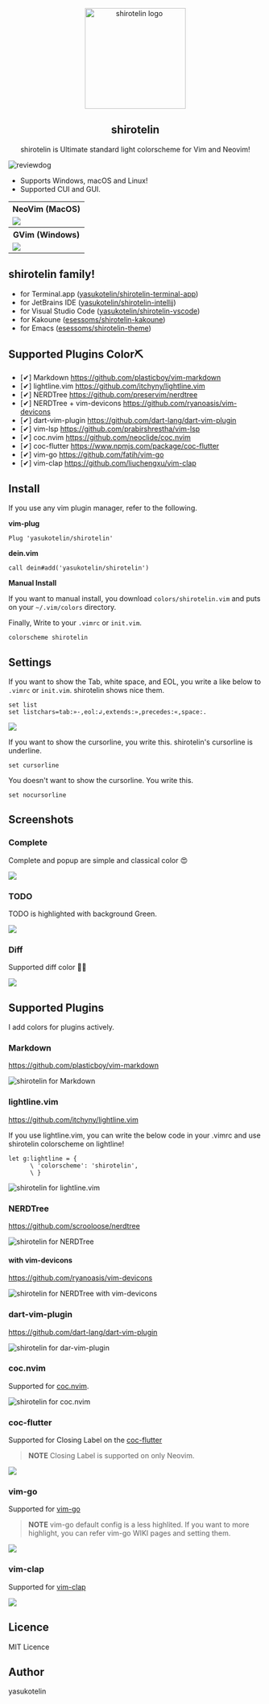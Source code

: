 <p align="center">
    <img alt="shirotelin logo" src="./images/shirotelin.png" height="200" />
    <h2 align="center">shirotelin</h2>
    <p align="center">shirotelin is Ultimate standard light colorscheme for Vim and Neovim!</p>
</p>

![reviewdog](https://github.com/yasukotelin/shirotelin/workflows/reviewdog/badge.svg)

- Supports Windows, macOS and Linux!
- Supported CUI and GUI.

<table>
    <tr>
        <th>NeoVim (MacOS)</th>
    </tr>
    <tr>
        <td><img src="images/shirotelin-macos.png"></td>
    </tr>
    <tr>
        <th>GVim (Windows)</th>
    </tr>
    <tr>
        <td><img src="images/shirotelin-windows-gvim.png"></td>
    </tr>
</table>

## shirotelin family!

- for Terminal.app ([yasukotelin/shirotelin-terminal-app](https://github.com/yasukotelin/shirotelin-terminal-app))
- for JetBrains IDE ([yasukotelin/shirotelin-intellij](https://github.com/yasukotelin/shirotelin-intellij))
- for Visual Studio Code ([yasukotelin/shirotelin-vscode](https://github.com/yasukotelin/shirotelin-vscode))
- for Kakoune ([esessoms/shirotelin-kakoune](https://github.com/esessoms/shirotelin-kakoune))
- for Emacs ([esessoms/shirotelin-theme](https://github.com/esessoms/shirotelin-theme))

## Supported Plugins Color⛏

- [✔] Markdown https://github.com/plasticboy/vim-markdown
- [✔] lightline.vim https://github.com/itchyny/lightline.vim
- [✔] NERDTree https://github.com/preservim/nerdtree
- [✔] NERDTree + vim-devicons https://github.com/ryanoasis/vim-devicons
- [✔] dart-vim-plugin https://github.com/dart-lang/dart-vim-plugin
- [✔] vim-lsp https://github.com/prabirshrestha/vim-lsp
- [✔] coc.nvim https://github.com/neoclide/coc.nvim
- [✔] coc-flutter https://www.npmjs.com/package/coc-flutter
- [✔] vim-go https://github.com/fatih/vim-go
- [✔] vim-clap https://github.com/liuchengxu/vim-clap

## Install

If you use any vim plugin manager, refer to the following.

**vim-plug**

```vim
Plug 'yasukotelin/shirotelin'
```

**dein.vim**

```vim
call dein#add('yasukotelin/shirotelin')
```

**Manual Install**

If you want to manual install, you download `colors/shirotelin.vim` and puts on your `~/.vim/colors` directory.

Finally, Write to your `.vimrc` or `init.vim`.

```vimrc
colorscheme shirotelin
```

## Settings

If you want to show the Tab, white space, and EOL, you write a like below to `.vimrc` or `init.vim`.
shirotelin shows nice them.

```
set list
set listchars=tab:»-,eol:↲,extends:»,precedes:«,space:.
```

![](./images/shirotelin-list.png)

If you want to show the cursorline, you write this.
shirotelin's cursorline is underline.

```
set cursorline
```

You doesn't want to show the cursorline. You write this.

```
set nocursorline
```

## Screenshots

### Complete

Complete and popup are simple and classical color 😍

<img src="images/complete.gif">

### TODO

TODO is highlighted with background Green.

<img src="images/todo.png">


### Diff

Supported diff color 🤷‍♂️

<img src="images/shirotelin-diff.png">

## Supported Plugins

I add colors for plugins actively.

### Markdown

https://github.com/plasticboy/vim-markdown

<img src="./images/shirotelin-markdown.png" alt="shirotelin for Markdown">

### lightline.vim

https://github.com/itchyny/lightline.vim

If you use lightline.vim, you can write the below code in your .vimrc and use shirotelin colorscheme on lightline!

```vim
let g:lightline = {
      \ 'colorscheme': 'shirotelin',
      \ }
```

<img src="./images/lightline.png" alt="shirotelin for lightline.vim">

### NERDTree

https://github.com/scrooloose/nerdtree

<img src="images/shirotelin-nerd-tree.png" alt="shirotelin for NERDTree">

#### with vim-devicons

https://github.com/ryanoasis/vim-devicons

<img src="images/shirotelin-nerd-tree-with-vim-devicons.png" alt="shirotelin for NERDTree with vim-devicons">

### dart-vim-plugin

https://github.com/dart-lang/dart-vim-plugin

<img src="images/shirotelin-dart-vim-plugin.png" alt="shirotelin for dar-vim-plugin">

### coc.nvim

Supported for [coc.nvim](https://github.com/neoclide/coc.nvim).<br>

<img src="images/coc-nvim.gif" alt="shirotelin for coc.nvim">

### coc-flutter

Supported for Closing Label on the [coc-flutter](https://www.npmjs.com/package/coc-flutter)

> **NOTE** Closing Label is supported on only Neovim.

![](./images/coc-flutter-closinglabel.png)

### vim-go

Supported for [vim-go](https://github.com/fatih/vim-go)

> **NOTE** vim-go default config is a less highlited. If you want to more highlight, you can refer vim-go WIKI pages and setting them.

![](./images/shirotelin-vim-go.png)

### vim-clap

Supported for [vim-clap](https://github.com/liuchengxu/vim-clap)

![](./images/vim-clap.png)

## Licence

MIT Licence

## Author

yasukotelin
